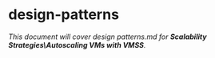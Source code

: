 # design-patterns

_This document will cover design patterns.md for **Scalability Strategies\Autoscaling VMs with VMSS**._
